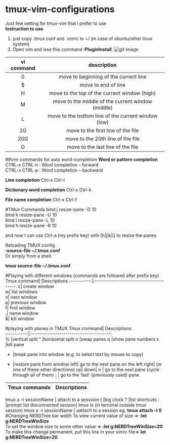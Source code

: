 # tmux-vim-configurations
Just few setting for tmux-vim that i prefer to use <br/>
**Instruction to use**
1. just copy .tmux.conf and .vimrc to ~/ (in case of ubuntu/other linux system)
2. Open vim and isse this command **:PluginInstall**.
![git image](https://cloud.githubusercontent.com/assets/6240777/18878664/17b3ae8e-84ef-11e6-85fe-3de97dd2d5fa.png)


vi command | 	description
:---------:|:-------------------------------------------------------------:
0 	   |move to beginning of the current line
$ 	|move to end of line
H 	|move to the top of the current window (high)
M 	|move to the middle of the current window (middle)
L 	|move to the bottom line of the current window (low)
1G 	|move to the first line of the file
20G 	|move to the 20th line of the file
G 	|move to the last line of the file

##vim commands for auto word-completion
**Word or pattern completion**
CTRL-x CTRL-n : Word completion – forward <br/>
CTRL-x CTRL-p : Word completion – backward<br/>

**Line completion**
Ctrl-x Ctrl-l

**Dictionary word completion**
Ctrl-x Ctrl-k

**File name completion**
Ctrl-x Ctrl-f

#TMux Commands
bind j resize-pane -D 10 <br/>
bind k resize-pane -U 10 <br/>
bind l resize-pane -L 10 <br/>
bind h resize-pane -R 10 <br/>

and now I can use Ctrl-a (my prefix key) with [h|j|k|l] to resize the panes

Reloading TMUX config<br/>
**:source-file ~/.tmux.conf**<br/>
Or simply from a shell:<br/>

**tmux source-file ~/.tmux.conf**

#Playing with different windows (commands are followed after prefix key)
Tmux command| Descriptions
:----------:|:---------------------------------------:
c|   create window <br/>
w|   list windows <br/>
n|   next window <br/>
p|   previous window <br/>
f|   find window <br/>
,|   name window <br/>
&|  kill window

#playing with planes in TMUX
Tmux command| Descriptions                                                     
:----------:|:---------------------------------------:        
%  |vertical split
"  |horizontal split
o  |swap panes
q  |show pane numbers
x  |kill pane
+  |break pane into window (e.g. to select text by mouse to copy)
-  |restore pane from window
left|       go to the next pane on the left
right|      (or one of these other directions)
up|
down|
o |         go to the next pane (cycle through all of them)
;  |        go to the ‘last’ (previously used) pane

Tmux  commands          | Descriptions 
:-------------------------:|:-----------------------------------------:

tmux a -t sessionName | attach to a sesssion 
t  |big clock
?  |list shortcuts
:  |prompt
list disconnected session| tmux ls (in terminal outside tmux session)
tmux a -t sessionName | aattach to a session eg.  **tmux attach -t 0**
#Changing NERDTree bar width
To view current value of size => **:let g:NERDTreeWinSize**<br/>
To set the window size to some other value => **:let g:NERDTreeWinSize=20**<br/>
To make this change permanent, put this line in your vimrc file=> **let g:NERDTreeWinSize=20**

